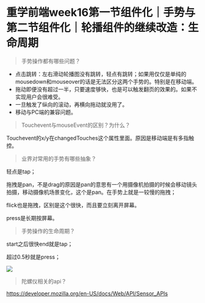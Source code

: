 # 重学前端week16第一节组件化｜手势与第二节组件化｜轮播组件的继续改造：生命周期

> 手势操作都有哪些问题？

* 点击跳转：左右滑动轮播图没有跳转，轻点有跳转；如果用仅仅是单纯的mousedown和mouseover的话是无法区分这两个手势的。特别是在移动端。
* 拖动即便没有超过一半，只要速度够快，也是可以触发翻页的效果的。如果不实现用户会很难受。
* 一旦触发了纵向的滚动，再横向拖动就没用了。
* 移动与PC端的兼容问题。

> Touchevent与mouseEvent的区别？为什么？

Touchevent的x/y在changedTouches这个属性里面。原因是移动端是有多指触控。

> 业界对常用的手势有哪些抽象？

轻点是tap；

拖拽是pan，不是drag的原因是pan的意思有一个用摄像机拍摄的时候会移动镜头拍摄，移动摄像机场景变化，这个是pan。在手势上就是一较慢的拖拽；

flick也是拖拽，区别是这个很快，而且要立刻离开屏幕。

press是长期按屏幕。

> 手势操作的生命周期？

start之后很快end就是tap；

超过0.5秒就是press；

![](http://www.zhuanyongxigua.cn/2020-07-24-151901.jpg)

> 陀螺仪相关的api？

https://developer.mozilla.org/en-US/docs/Web/API/Sensor_APIs